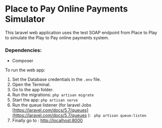 # Place to Pay Online Payments Simulator

This laravel web application uses the test SOAP endpoint from Place to Play to simulate the Play to Pay online payments system.

### Dependencies:

- Composer


To run the web app:

1. Set the Database credentials in the ```.env``` file.
2. Open the Terminal.
3. Go to the app folder.
4. Run the migrations: ```php artisan migrate```
5. Start the app: ```php artisan serve```
6. Run the queue listener (for laravel Jobs [https://laravel.com/docs/5.7/queues](https://laravel.com/docs/5.7/queues ):
``` php artisan queue:listen```
7. Finally go to : [http://localhost:8000](http://localhost:8000)
